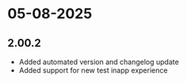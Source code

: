 # 05-08-2025

## 2.00.2

- Added automated version and changelog update
- Added support for new test inapp experience

